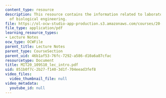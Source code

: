 ```yaml
---
content_type: resource
description: This resource contains the information related to laboratory fundamentals
  of biological engineering.
file: https://ol-ocw-studio-app-production.s3.amazonaws.com/courses/20-109-laboratory-fundamentals-in-biological-engineering-spring-2010/851b0f7c2b27f1403d1f704eead3fef8_MIT20_109S10_lec_intro.pdf
file_type: application/pdf
learning_resource_types:
- Lecture Notes
ocw_type: OCWFile
parent_title: Lecture Notes
parent_type: CourseSection
parent_uid: 46b1af53-76fc-7292-a586-d10a6a87cfac
resourcetype: Document
title: MIT20_109S10_lec_intro.pdf
uid: 851b0f7c-2b27-f140-3d1f-704eead3fef8
video_files:
  video_thumbnail_file: null
video_metadata:
  youtube_id: null
---
```

